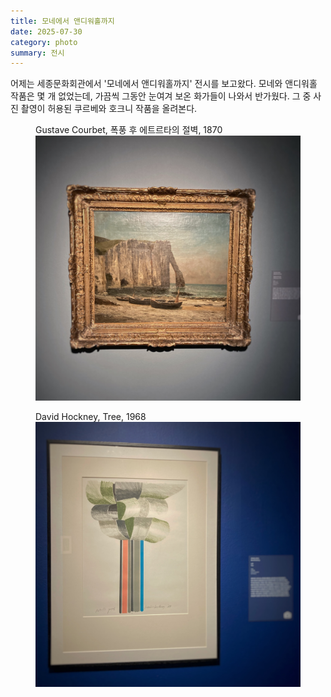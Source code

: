 ```yaml
---
title: 모네에서 앤디워홀까지
date: 2025-07-30
category: photo
summary: 전시
---
```


<script>
    export let src;
</script>

<p class="photo-text">
어제는 세종문화회관에서 '모네에서 앤디워홀까지' 전시를 보고왔다. 모네와 앤디워홀 작품은 몇 개 없었는데, 가끔씩 그동안 눈여겨 보온 화가들이 나와서 반가웠다. 그 중 사진 촬영이 허용된 쿠르베와 호크니 작품을 올려본다.
</p>

<figure>
    <figcaption class="text-center text-sm text-gray-900">Gustave Courbet, 폭풍 후 에트르타의 절벽, 1870</figcaption>
<img 
    src="/images/2025/250730_courbet.jpg" 
    alt="courbet" 
    class="post-vertical"
    loading="lazy"
/>
</figure>

<figure>
    <figcaption class="text-center text-sm text-gray-900">David Hockney, Tree, 1968</figcaption>
<img 
    src="/images/2025/250730_hocney.jpg" 
    alt="hocney" 
    class="post-vertical"
    loading="lazy"
/>
</figure>